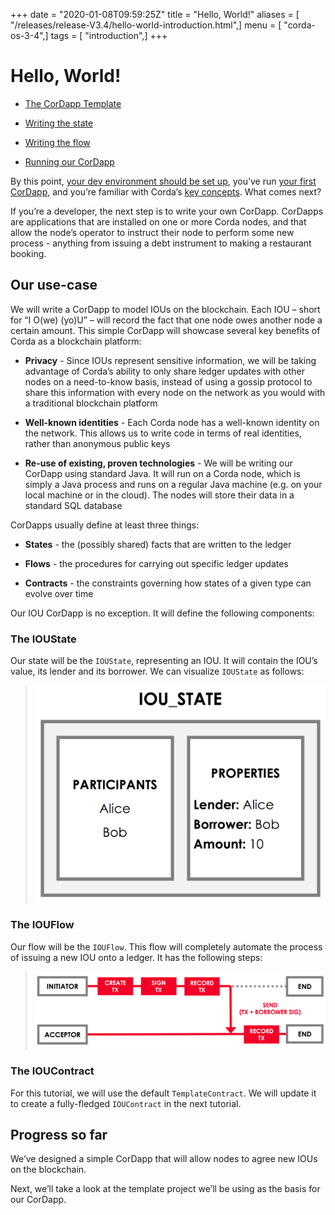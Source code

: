 +++
date = "2020-01-08T09:59:25Z"
title = "Hello, World!"
aliases = [ "/releases/release-V3.4/hello-world-introduction.html",]
menu = [ "corda-os-3-4",]
tags = [ "introduction",]
+++


# Hello, World!


* [The CorDapp Template](hello-world-template.md)

* [Writing the state](hello-world-state.md)

* [Writing the flow](hello-world-flow.md)

* [Running our CorDapp](hello-world-running.md)


By this point, [your dev environment should be set up](getting-set-up.md), you’ve run
            [your first CorDapp](tutorial-cordapp.md), and you’re familiar with Corda’s [key concepts](key-concepts.md). What
            comes next?

If you’re a developer, the next step is to write your own CorDapp. CorDapps are applications that are installed on one or
            more Corda nodes, and that allow the node’s operator to instruct their node to perform some new process - anything from
            issuing a debt instrument to making a restaurant booking.


## Our use-case

We will write a CorDapp to model IOUs on the blockchain. Each IOU – short for “I O(we) (yo)U” – will record the fact that one node owes
                another node a certain amount. This simple CorDapp will showcase several key benefits of Corda as a blockchain platform:


* **Privacy** - Since IOUs represent sensitive information, we will be taking advantage of Corda’s ability to only share
                        ledger updates with other nodes on a need-to-know basis, instead of using a gossip protocol to share this information with every node on
                        the network as you would with a traditional blockchain platform


* **Well-known identities** - Each Corda node has a well-known identity on the network. This allows us to write code in terms of real
                        identities, rather than anonymous public keys


* **Re-use of existing, proven technologies** - We will be writing our CorDapp using standard Java. It will run on a Corda node, which is
                        simply a Java process and runs on a regular Java machine (e.g. on your local machine or in the cloud). The nodes will store their data in
                        a standard SQL database


CorDapps usually define at least three things:


* **States** - the (possibly shared) facts that are written to the ledger


* **Flows** - the procedures for carrying out specific ledger updates


* **Contracts** - the constraints governing how states of a given type can evolve over time


Our IOU CorDapp is no exception. It will define the following components:


### The IOUState

Our state will be the `IOUState`, representing an IOU. It will contain the IOU’s value, its lender and its borrower. We can visualize
                    `IOUState` as follows:

> 
> ![tutorial state](resources/tutorial-state.png "tutorial state")
### The IOUFlow

Our flow will be the `IOUFlow`. This flow will completely automate the process of issuing a new IOU onto a ledger. It has the following
                    steps:

> 
> ![simple tutorial flow](resources/simple-tutorial-flow.png "simple tutorial flow")
### The IOUContract

For this tutorial, we will use the default `TemplateContract`. We will update it to create a fully-fledged `IOUContract` in the next
                    tutorial.


## Progress so far

We’ve designed a simple CorDapp that will allow nodes to agree new IOUs on the blockchain.

Next, we’ll take a look at the template project we’ll be using as the basis for our CorDapp.


